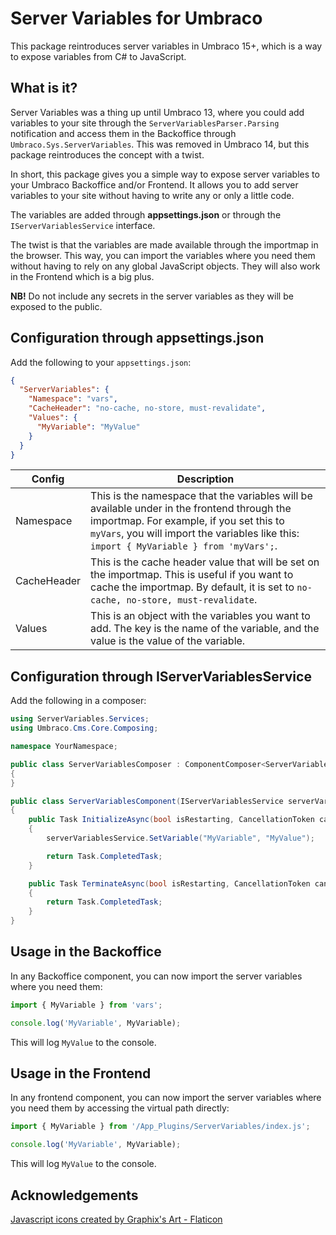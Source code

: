 # Server Variables for Umbraco

This package reintroduces server variables in Umbraco 15+, which is a way to expose variables from C# to JavaScript.

## What is it?

Server Variables was a thing up until Umbraco 13, where you could add variables to your site through the `ServerVariablesParser.Parsing` notification and access them in the Backoffice through `Umbraco.Sys.ServerVariables`. This was removed in Umbraco 14, but this package reintroduces the concept with a twist.

In short, this package gives you a simple way to expose server variables to your Umbraco Backoffice and/or Frontend. It allows you to add server variables to your site without having to write any or only a little code.

The variables are added through **appsettings.json** or through the `IServerVariablesService` interface.

The twist is that the variables are made available through the importmap in the browser. This way, you can import the variables where you need them without having to rely on any global JavaScript objects. They will also work in the Frontend which is a big plus.

**NB!** Do not include any secrets in the server variables as they will be exposed to the public.

## Configuration through appsettings.json

Add the following to your `appsettings.json`:

```json
{
  "ServerVariables": {
    "Namespace": "vars",
    "CacheHeader": "no-cache, no-store, must-revalidate",
    "Values": {
      "MyVariable": "MyValue"
    }
  }
}
```

| Config      | Description                                                                                                                                                                                                                        |
| ----------- | ---------------------------------------------------------------------------------------------------------------------------------------------------------------------------------------------------------------------------------- |
| Namespace   | This is the namespace that the variables will be available under in the frontend through the importmap. For example, if you set this to `myVars`, you will import the variables like this: `import { MyVariable } from 'myVars';`. |
| CacheHeader | This is the cache header value that will be set on the importmap. This is useful if you want to cache the importmap. By default, it is set to `no-cache, no-store, must-revalidate`.                                               |
| Values      | This is an object with the variables you want to add. The key is the name of the variable, and the value is the value of the variable.                                                                                             |

## Configuration through IServerVariablesService

Add the following in a composer:

```csharp
using ServerVariables.Services;
using Umbraco.Cms.Core.Composing;

namespace YourNamespace;

public class ServerVariablesComposer : ComponentComposer<ServerVariablesComponent>
{
}

public class ServerVariablesComponent(IServerVariablesService serverVariablesService) : IAsyncComponent
{
    public Task InitializeAsync(bool isRestarting, CancellationToken cancellationToken)
    {
        serverVariablesService.SetVariable("MyVariable", "MyValue");

        return Task.CompletedTask;
    }

    public Task TerminateAsync(bool isRestarting, CancellationToken cancellationToken)
    {
        return Task.CompletedTask;
    }
}
```

## Usage in the Backoffice

In any Backoffice component, you can now import the server variables where you need them:

```javascript
import { MyVariable } from 'vars';

console.log('MyVariable', MyVariable);
```

This will log `MyValue` to the console.

## Usage in the Frontend

In any frontend component, you can now import the server variables where you need them by accessing the virtual path directly:

```javascript
import { MyVariable } from '/App_Plugins/ServerVariables/index.js';

console.log('MyVariable', MyVariable);
```

This will log `MyValue` to the console.

## Acknowledgements

[Javascript icons created by Graphix's Art - Flaticon](https://www.flaticon.com/free-icons/javascript)
